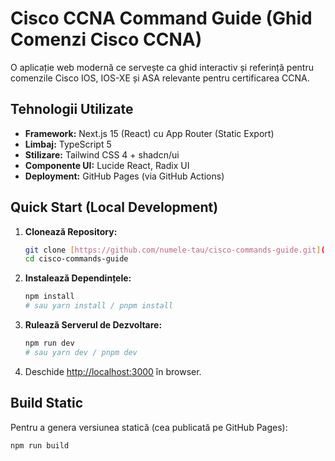 #  Cisco CCNA Command Guide (Ghid Comenzi Cisco CCNA)

O aplicație web modernă ce servește ca ghid interactiv și referință pentru comenzile Cisco IOS, IOS-XE și ASA relevante pentru certificarea CCNA.

##  Tehnologii Utilizate

* **Framework:** Next.js 15 (React) cu App Router (Static Export)
* **Limbaj:** TypeScript 5
* **Stilizare:** Tailwind CSS 4 + shadcn/ui
* **Componente UI:** Lucide React, Radix UI
* **Deployment:** GitHub Pages (via GitHub Actions)

##  Quick Start (Local Development)

1.  **Clonează Repository:**
    ```bash
    git clone [https://github.com/numele-tau/cisco-commands-guide.git](https://github.com/numele-tau/cisco-commands-guide.git)
    cd cisco-commands-guide
    ```
2.  **Instalează Dependințele:**
    ```bash
    npm install
    # sau yarn install / pnpm install
    ```
3.  **Rulează Serverul de Dezvoltare:**
    ```bash
    npm run dev
    # sau yarn dev / pnpm dev
    ```
4.  Deschide [http://localhost:3000](http://localhost:3000) în browser.

## Build Static

Pentru a genera versiunea statică (cea publicată pe GitHub Pages):
```bash
npm run build
